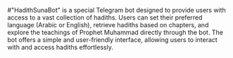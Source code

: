 #"HadithSunaBot" is a special Telegram bot designed to provide users with access to a vast collection of hadiths. Users can set their preferred language (Arabic or English), retrieve hadiths based on chapters, and explore the teachings of Prophet Muhammad directly through the bot. The bot offers a simple and user-friendly interface, allowing users to interact with and access hadiths effortlessly.
